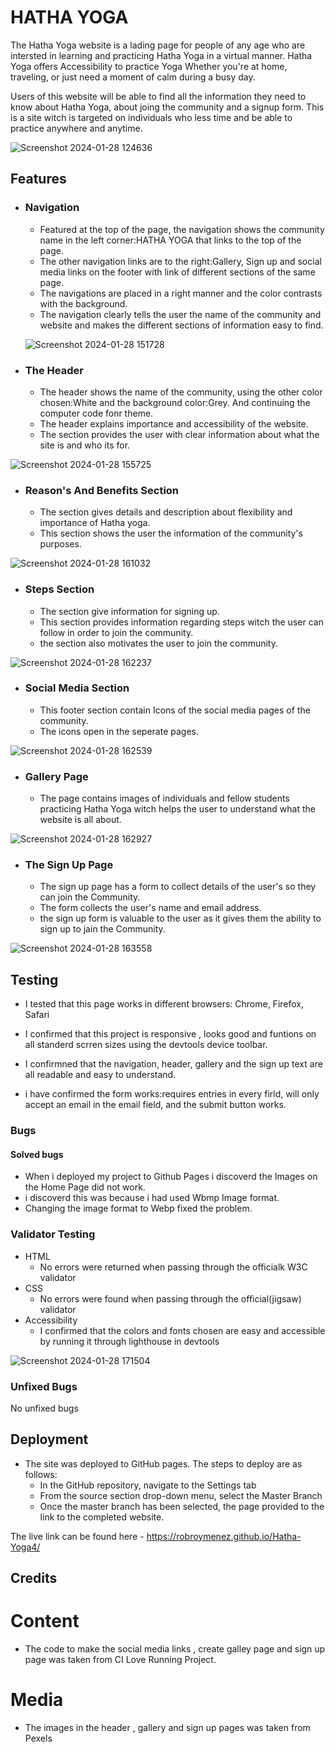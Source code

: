 # HATHA YOGA

The Hatha Yoga website is a lading page for people of any age who are intersted in learning and practicing Hatha Yoga in a virtual manner.
Hatha Yoga offers Accessibility to practice Yoga Whether you're at home, traveling, or just need a moment of calm during a busy day.

Users of this website will be able to find all the information they need to know about Hatha Yoga, about joing the community and a signup form.
This is a site witch is targeted on individuals who less time and be able to practice anywhere and anytime.


![Screenshot 2024-01-28 124636](https://github.com/Robroymenez/Hatha-Yoga4/assets/129947480/331bbb3a-c1a2-401c-8f07-e73d70748b3e)

 ## Features

+ ###  Navigation
  +  Featured at the top of the page, the navigation shows the community name in the left corner:HATHA YOGA that
   links to the top of the page.
  +  The other navigation links are to the right:Gallery, Sign up and social media links on the footer with link
   of different sections of the same page.
  +  The navigations are placed in a right manner and the color contrasts with the background.
  +  The navigation clearly tells the user the name of the community and website and makes the different sections of information easy to find.

    

   ![Screenshot 2024-01-28 151728](https://github.com/Robroymenez/Hatha-Yoga4/assets/129947480/16e9e091-8b7d-4396-9c0f-e24d20208f9c)



+ ###  The Header

   + The header shows the name of the community, using the other color chosen:White and the background color:Grey.
     And continuing the computer code fonr theme.
   + The header explains importance and accessibility of the website.
   + The section provides the user with clear information about what the site is and who its for.
      
![Screenshot 2024-01-28 155725](https://github.com/Robroymenez/Hatha-Yoga4/assets/129947480/08e5febf-8449-4a2c-966e-00b5937f645f)

+ ### Reason's And Benefits Section
  + The section gives details and description about flexibility and importance of Hatha yoga.
  + This section shows the user the information of the community's purposes.  

![Screenshot 2024-01-28 161032](https://github.com/Robroymenez/Hatha-Yoga4/assets/129947480/d3c97612-72b4-4940-8fdc-19998a07974f)

+ ### Steps Section
  + The section give information for signing up.
  + This section provides information regarding steps witch the user can follow in order to join the community.
  + the section also motivates the user to join the community.
    
![Screenshot 2024-01-28 162237](https://github.com/Robroymenez/Hatha-Yoga4/assets/129947480/9c291c99-6b88-457f-abdd-2d6b9428a376)

+ ### Social Media Section
  + This footer section contain Icons of the social media pages of the community.
  + The icons open in the seperate pages.
     
![Screenshot 2024-01-28 162539](https://github.com/Robroymenez/Hatha-Yoga4/assets/129947480/0a3d9447-82b0-4736-a720-8c70531a37a5)

+ ### Gallery Page
  + The page contains images of individuals and fellow students practicing Hatha Yoga witch helps the user to understand what
    the website is all about.

![Screenshot 2024-01-28 162927](https://github.com/Robroymenez/Hatha-Yoga4/assets/129947480/209d0db1-40a7-4699-8813-97c2e742fc32)

+ ### The Sign Up Page
  + The sign up page has a form to collect details of the user's so they can join the Community.
  + The form collects the user's name and email address.
  + the sign up form is valuable to the user as it gives them the ability to sign up to jain the Community.

![Screenshot 2024-01-28 163558](https://github.com/Robroymenez/Hatha-Yoga4/assets/129947480/349e05e9-e6a2-4c48-b019-ef494c8bfe68)

## Testing
+ I tested that this page works in different browsers: Chrome, Firefox, Safari

+ I confirmed that this project is responsive , looks good and funtions on all standerd scrren sizes using the
  devtools device toolbar.

+ I confirmned that the navigation, header, gallery and the sign up text are all readable and easy to
  understand.

+ i have confirmed the form works:requires entries in every firld, will only accept an email in the email field,
  and the submit button works.

### Bugs

#### Solved bugs
+ When i deployed my project to Github Pages i discoverd the Images on the Home Page did not work.
+ i discoverd this was because i had used Wbmp Image format.
+ Changing the image format to Webp fixed the problem.

### Validator Testing
+ HTML
   + No errors were returned when passing through the officialk W3C validator
+ CSS
   + No errors were found when passing through the official(jigsaw) validator
+ Accessibility
   + I confirmed that the colors and fonts chosen are easy and accessible by running it through lighthouse
     in devtools
        
![Screenshot 2024-01-28 171504](https://github.com/Robroymenez/Hatha-Yoga4/assets/129947480/f545fee1-e6b8-4fc7-b7ba-97f33f2d2d6c)

### Unfixed Bugs

No unfixed bugs

## Deployment
+ The site was deployed to GitHub pages. The steps to deploy are as follows:
  + In the GitHub repository, navigate to the Settings tab
  + From the source section drop-down menu, select the Master Branch
  + Once the master branch has been selected, the page provided to the link to the completed website.
    
The live link can be found here - https://robroymenez.github.io/Hatha-Yoga4/

## Credits

# Content
 + The code to make the social media links , create galley page and sign up page was taken from CI Love Running Project.

# Media
+ The images in the header , gallery and sign up pages was taken from Pexels 
    

